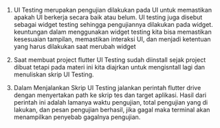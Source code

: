 1. UI Testing merupakan pengujian dilakukan pada UI untuk memastikan apakah UI berkerja secara baik atau belum. UI testing juga disebut sebagai widget testing sehingga pengujiannya dilakukan pada widget. keuntungan dalam menggunakan widget testing kita bisa memastikan kesesuaian tampilan, memastikan interaksi UI, dan menjadi ketentuan yang harus dilakukan saat merubah widget

2. Saat membuat project flutter UI Testing sudah diinstall sejak project dibuat tetapi pada materi ini kita diajrkan untuk mengisntall lagi dan menuliskan skrip UI Testing.

2. Dalam Menjalankan Skrip UI Testing jalankan perintah flutter drive dengan menyertakan path ke skrip tes dan target aplikasi. Hasil dari perintah ini adalah lamanya waktu pengujian, total pengujian yang di lakukan, dan pesan pengujian berhasil, jika gagal maka terminal akan menampilkan penyebab gagalnya pengujian.